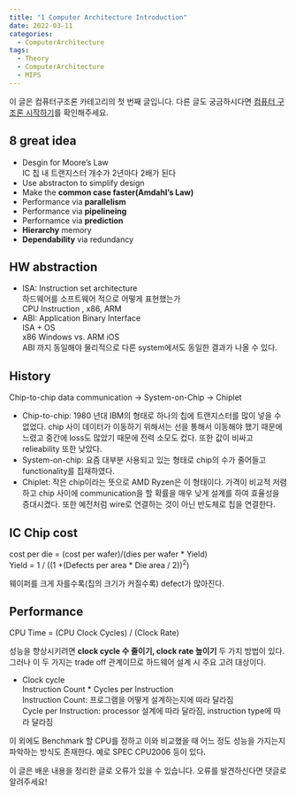 ```yaml
---
title: "1 Computer Architecture Introduction"
date: 2022-03-11
categories:
  - ComputerArchitecture
tags:
  - Theory
  - ComputerArchitecture
  - MIPS
---
```


이 글은 컴퓨터구조론 카테고리의 첫 번째 글입니다. 다른 글도 궁금하시다면 [컴퓨터 구조론 시작하기](https://dongwon18.github.io/computerarchitecture/Computer_Architecture_Start/)를 확인해주세요.

## 8 great idea

- Desgin for Moore’s Law  
IC 칩 내 트랜지스터 개수가 2년마다 2배가 된다
- Use abstracton to simplify design
- Make the **common case faster(Amdahl’s Law)**
- Performance via **parallelism**
- Performance via **pipelineing**
- Perfornamce via **prediction**
- **Hierarchy** memory
- **Dependability** via redundancy

## HW abstraction

- ISA: Instruction set architecture  
하드웨어를 소프트웨어 적으로 어떻게 표현했는가  
CPU Instruction  , x86, ARM
- ABI: Application Binary Interface  
ISA + OS  
x86 Windows vs. ARM iOS  
ABI 까지 동일해야 물리적으로 다른 system에서도 동일한 결과가 나올 수 있다.

## History

Chip-to-chip data communication → System-on-Chip → Chiplet

- Chip-to-chip: 1980 년대 IBM의 형태로 하나의 칩에 트랜지스터를 많이 넣을 수 없었다. chip 사이 데이터가 이동하기 위해서는 선을 통해서 이동해야 했기 때문에 느렸고 중간에 loss도 많았기 때문에 전력 소모도 컸다. 또한 값이 비싸고 relieability 또한 낮았다.
- System-on-chip: 요즘 대부분 사용되고 있는 형태로 chip의 수가 줄어들고 functionality를 집재하였다.
- Chiplet: 작은 chip이라는 뜻으로 AMD Ryzen은 이 형태이다. 가격이 비교적 저렴하고 chip 사이에 communication을 할 확률을 매우 낮게 설계를 하여 효율성을 증대시켰다. 또한 예전처럼 wire로 연결하는 것이 아닌 반도체로 칩을 연결한다.

## IC Chip cost

cost per die = (cost per wafer)/(dies per wafer * Yield)  
Yield = 1 /  ((1 +(Defects per area * Die area / 2))<sup>2</sup>)  

웨이퍼를 크게 자를수록(칩의 크기가 커질수록) defect가 많아진다.

## Performance

CPU Time = (CPU Clock Cycles) / (Clock Rate)  

성능을 향상시키려면 **clock cycle 수 줄이기, clock rate 높이기** 두 가지 방법이 있다. 그러나 이 두 가지는 trade off 관계이므로 하드웨어 설계 시 주요 고려 대상이다.

- Clock cycle  
Instruction Count * Cycles per Instruction  
Instruction Count: 프로그램을 어떻게 설계하는지에 따라 달라짐   
Cycle per Instruction: processor 설계에 따라 달라짐, instruction type에 따라 달라짐   

이 외에도 Benchmark 할 CPU를 정하고 이와 비교했을 때 어느 정도 성능을 가지는지 파악하는 방식도 존재한다. 예로 SPEC CPU2006 등이 있다.

이 글은 배운 내용을 정리한 글로 오류가 있을 수 있습니다. 오류를 발견하신다면 댓글로 알려주세요!
